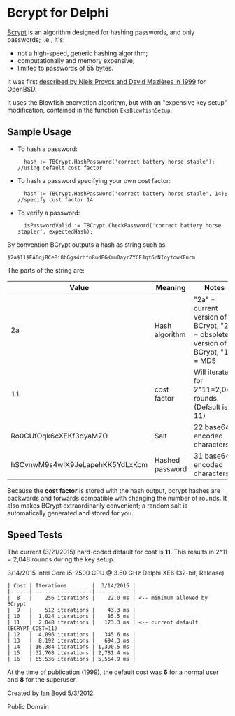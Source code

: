 Bcrypt for Delphi
==================

[Bcrypt](http://en.wikipedia.org/wiki/Bcrypt) is an algorithm designed for hashing passwords, and only passwords; i.e., it's:

- not a high-speed, generic hashing algorithm;
- computationally and memory expensive;
- limited to passwords of 55 bytes.

It was first [described by Niels Provos and David Mazières in 1999](http://static.usenix.org/events/usenix99/provos/provos.pdf) for OpenBSD.

It uses the Blowfish encryption algorithm, but with an "expensive key setup" modification, contained in the function `EksBlowfishSetup`.

Sample Usage
----------------

- To hash a password:

        hash := TBCrypt.HashPassword('correct battery horse staple'); //using default cost factor
    
- To hash a password specifying your own cost factor:

        hash := TBCrypt.HashPassword('correct battery horse staple', 14); //specify cost factor 14
    
- To verify a password:

        isPasswordValid := TBCrypt.CheckPassword('correct battery horse stapler', expectedHash);


    
By convention BCrypt outputs a hash as string such as:

    $2a$11$EA6qjRCeBi8bGgs4rhfn8udEGKmu0ayrZYCEJqf6nNIoytowKFncm

The parts of the string are:

| Value | Meaning | Notes |
|-------|---------|-------|
| 2a | Hash algorithm | "2a" = current version of BCrypt, "2" = obsolete version of BCrypt, "1" = MD5 |
| 11 | cost factor | Will iterate for 2^11=2,048 rounds. (Default is 11) |
| Ro0CUfOqk6cXEKf3dyaM7O | Salt | 22 base64 encoded characters |
| hSCvnwM9s4wIX9JeLapehKK5YdLxKcm | Hashed password | 31 base64 encoded characters |

Because the **cost factor** is stored with the hash output, bcrypt hashes are backwards and forwards compatible with
	changing the number of rounds. It also makes BCrypt extraordinarily convenient; a random salt is automatically generated and stored for you.

Speed Tests
--------------

The current (3/21/2015) hard-coded default for cost is **11**. This results in 2^11 = 2,048 rounds during the key setup.

3/14/2015  Intel Core i5-2500 CPU @ 3.50 GHz Delphi XE6 (32-bit, Release)

    | Cost | Iterations        |  3/14/2015 |
    |------|-------------------|------------|
    |  8   |    256 iterations |    22.0 ms | <-- minimum allowed by BCrypt
    |  9   |    512 iterations |    43.3 ms |
    | 10   |  1,024 iterations |    85.5 ms |
    | 11   |  2,048 iterations |   173.3 ms | <-- current default (BCRYPT_COST=11)
    | 12   |  4,096 iterations |   345.6 ms |
    | 13   |  8,192 iterations |   694.3 ms |
    | 14   | 16,384 iterations | 1,390.5 ms |
    | 15   | 32,768 iterations | 2,781.4 ms |
    | 16   | 65,536 iterations | 5,564.9 ms |


At the time of publication (1999), the default cost was **6** for a normal user and **8** for the superuser. 

Created by [Ian Boyd 5/3/2012](http://stackoverflow.com/a/10441765/9990)

Public Domain
